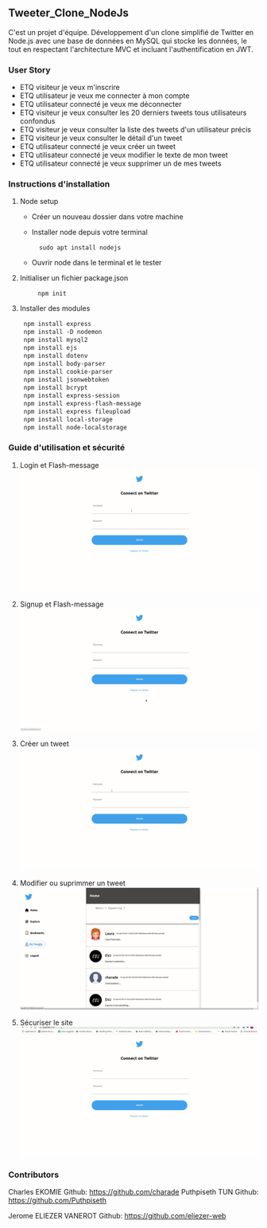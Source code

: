 ## Tweeter_Clone_NodeJs
C'est un projet d'équipe. Développement d'un clone simplifié de Twitter en Node.js avec une base de données en MySQL qui stocke les données, le tout en respectant l'architecture MVC et incluant l'authentification en JWT.

### User Story

- ETQ visiteur je veux m'inscrire
- ETQ utilisateur je veux me connecter à mon compte
- ETQ utilisateur connecté je veux me déconnecter
- ETQ visiteur je veux consulter les 20 derniers tweets tous utilisateurs confondus
- ETQ visiteur je veux consulter la liste des tweets d'un utilisateur précis
- ETQ visiteur je veux consulter le détail d'un tweet
- ETQ utilisateur connecté je veux créer un tweet
- ETQ utilisateur connecté je veux modifier le texte de mon tweet
- ETQ utilisateur connecté je veux supprimer un de mes tweets

### Instructions d'installation

1. Node setup
    - Créer un nouveau dossier dans votre machine
    - Installer node depuis votre terminal

            sudo apt install nodejs

    - Ouvrir node dans le terminal et le tester

2. Initialiser un fichier package.json

            npm init

3. Installer des modules

        npm install express        
        npm install -D nodemon        
        npm install mysql2        
        npm install ejs
        npm install dotenv       
        npm install body-parser        
        npm install cookie-parser        
        npm install jsonwebtoken         
        npm install bcrypt
        npm install express-session
        npm install express-flash-message
        npm install express fileupload
        npm install local-storage
        npm install node-localstorage

### Guide d'utilisation et sécurité
1. Login et Flash-message
![caption](./src/images/LoginFlashmessage.gif)

2. Signup et Flash-message
![caption](./src/images/Signupflashmessage.gif)

3. Créer un tweet
![caption](./src/images/createtweet.gif)

4. Modifier ou suprimmer un tweet
![caption](./src/images/Editdeletetweet.gif)

5. Sécuriser le site
![caption](./src/images/security.gif)

### Contributors
Charles EKOMIE Github: https://github.com/charade
Puthpiseth TUN Github: https://github.com/Puthpiseth 

Jerome ELIEZER VANEROT Github: https://github.com/eliezer-web

